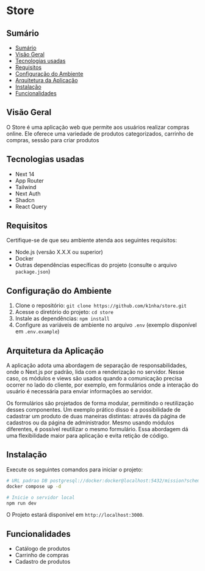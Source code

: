 <h1>Store</h1>

## Sumário

- [Sumário](#sumário)
- [Visão Geral](#visão-geral)
- [Tecnologias usadas](#tecnologias-usadas)
- [Requisitos](#requisitos)
- [Configuração do Ambiente](#configuração-do-ambiente)
- [Arquitetura da Aplicação](#arquitetura-da-aplicação)
- [Instalação](#instalação)
- [Funcionalidades](#funcionalidades)

## Visão Geral

O Store é uma aplicação web que permite aos usuários realizar compras online. Ele oferece uma variedade de produtos categorizados, carrinho de compras, sessâo para criar produtos

## Tecnologias usadas

- Next 14
- App Router
- Tailwind
- Next Auth
- Shadcn
- React Query

## Requisitos

Certifique-se de que seu ambiente atenda aos seguintes requisitos:

- Node.js (versão X.X.X ou superior)
- Docker
- Outras dependências específicas do projeto (consulte o arquivo `package.json`)

## Configuração do Ambiente

1. Clone o repositório: `git clone https://github.com/k1nha/store.git`
2. Acesse o diretório do projeto: `cd store`
3. Instale as dependências: `npm install`
4. Configure as variáveis de ambiente no arquivo `.env` (exemplo disponível em `.env.example`)

## Arquitetura da Aplicação

A aplicação adota uma abordagem de separação de responsabilidades, onde o Next.js por padrão, lida com a renderização no servidor. Nesse caso, os módulos e views são usados quando a comunicação precisa ocorrer no lado do cliente, por exemplo, em formulários onde a interação do usuário é necessária para enviar informações ao servidor.

Os formulários são projetados de forma modular, permitindo o reutilização desses componentes. Um exemplo prático disso é a possibilidade de cadastrar um produto de duas maneiras distintas: através da página de cadastros ou da página de administrador. Mesmo usando módulos diferentes, é possível reutilizar o mesmo formulário. Essa abordagem dá uma flexibilidade maior para aplicação e evita retição de código.

## Instalação

Execute os seguintes comandos para iniciar o projeto:

```bash
# URL padrao DB postgresql://docker:docker@localhost:5432/mission?schema=public
docker compose up -d
```

```bash
# Inicie o servidor local
npm run dev
```

O Projeto estará disponível em `http://localhost:3000`.

## Funcionalidades

- Catálogo de produtos
- Carrinho de compras
- Cadastro de produtos
